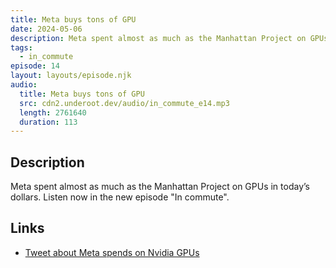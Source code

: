 ```yaml
---
title: Meta buys tons of GPU
date: 2024-05-06
description: Meta spent almost as much as the Manhattan Project on GPUs in today’s dollars. Listen now in the new episode "In commute".
tags:
  - in_commute
episode: 14
layout: layouts/episode.njk
audio:
  title: Meta buys tons of GPU
  src: cdn2.underoot.dev/audio/in_commute_e14.mp3
  length: 2761640
  duration: 113
---
```

## Description
Meta spent almost as much as the Manhattan Project on GPUs in today’s dollars. Listen now in the new episode "In commute".

## Links
- <a href="https://twitter.com/emollick/status/1786213463456448900" target="_blank">Tweet about Meta spends on Nvidia GPUs</a>
